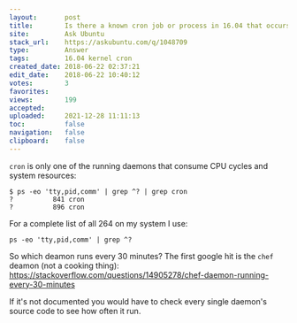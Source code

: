 ```yaml
---
layout:       post
title:        Is there a known cron job or process in 16.04 that occurs every 30 or 60 minutes?
site:         Ask Ubuntu
stack_url:    https://askubuntu.com/q/1048709
type:         Answer
tags:         16.04 kernel cron
created_date: 2018-06-22 02:37:21
edit_date:    2018-06-22 10:40:12
votes:        3
favorites:    
views:        199
accepted:     
uploaded:     2021-12-28 11:11:13
toc:          false
navigation:   false
clipboard:    false
---
```


`cron` is only one of the running daemons that consume CPU cycles and system resources:

``` 
$ ps -eo 'tty,pid,comm' | grep ^? | grep cron
?          841 cron
?          896 cron

```

For a complete list of all 264 on my system I use:

``` 
ps -eo 'tty,pid,comm' | grep ^?

```


So which deamon runs every 30 minutes? The first google hit is the `chef` deamon (not a cooking thing): https://stackoverflow.com/questions/14905278/chef-daemon-running-every-30-minutes

If it's not documented you would have to check every single daemon's source code to see how often it run.
